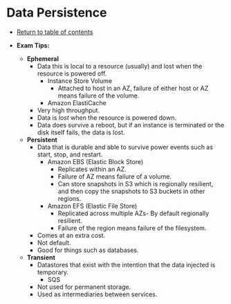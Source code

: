 # Data Persistence

* [Return to table of contents](../../README.md)

* **Exam Tips:**
  * **Ephemeral**
    * Data this is local to a resource (usually) and lost when the resource is powered off.
      * Instance Store Volume
        * Attached to host in an AZ, failure of either host or AZ means failure of the volume.
      * Amazon ElastiCache
    * Very high throughput.
    * Data is *lost* when the resource is powered down.
    * Data does survive a reboot, but if an instance is terminated or the disk itself fails, the data is lost.
  * **Persistent**
    * Data that is durable and able to survive power events such as start, stop, and restart.
      * Amazon EBS (Elastic Block Store)
        * Replicates within an AZ.
        * Failure of AZ means failure of a volume.
        * Can store snapshots in S3 which is regionally resilient, and then copy the snapshots to S3 buckets in other regions.
      * Amazon EFS (Elastic File Store)
        * Replicated across multiple AZs- By default regionally resilient.
        * Failure of the region means failure of the filesystem.
    * Comes at an extra cost.
    * Not default.
    * Good for things such as databases.
  * **Transient**
    * Datastores that exist with the intention that the data injected is temporary.
      * SQS
    * Not used for permanent storage.
    * Used as intermediaries between services.
